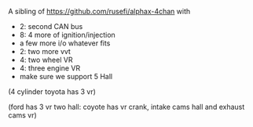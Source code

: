 

A sibling of https://github.com/rusefi/alphax-4chan with

* 2: second CAN bus
* 8: 4 more of ignition/injection
* a few more i/o whatever fits
* 2: two more vvt
* 4: two wheel VR
* 4: three engine VR
* make sure we support 5 Hall

(4 cylinder toyota has 3 vr)

(ford has 3 vr two hall: coyote has vr crank, intake cams hall and exhaust cams vr)


